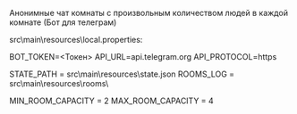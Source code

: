 Анонимные чат комнаты с произвольным количеством людей в каждой комнате (Бот для телеграм)

src\main\resources\local.properties:


BOT_TOKEN=<Токен>
API_URL=api.telegram.org
API_PROTOCOL=https

STATE_PATH = src\\main\\resources\\state.json
ROOMS_LOG = src\\main\\resources\\rooms\\

MIN_ROOM_CAPACITY = 2
MAX_ROOM_CAPACITY = 4
